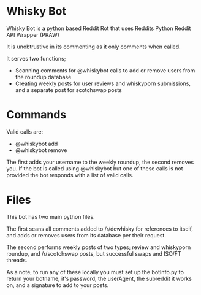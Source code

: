 Whisky Bot
================

Whisky Bot is a python based Reddit Rot that uses Reddits Python Reddit API Wrapper (PRAW)

It is unobtrustive in its commenting as it only comments when called. 

It serves two functions; 

* Scanning comments for @whiskybot calls to add or remove users from the roundup database
* Creating weekly posts for user reviews and whiskyporn submissions, and a separate post for scotchswap posts

Commands
================

Valid calls are:

* @whiskybot add
* @whiskybot remove

The first adds your username to the weekly roundup, the second removes you.  If the bot is called using @whiskybot but one of these calls is not provided the bot responds with a list of valid calls. 

Files
================

This bot has two main python files.  

The first scans all comments added to /r/dcwhisky for references to itself, and adds or removes users from its database per their request. 

The second performs weekly posts of two types; review and whiskyporn roundup, and /r/scotchswap posts, but successful swaps and ISO/FT threads. 

As a note, to run any of these locally you must set up the botInfo.py to return your botname, it's password, the userAgent, the subreddit it works on, and a signature to add to your posts. 
